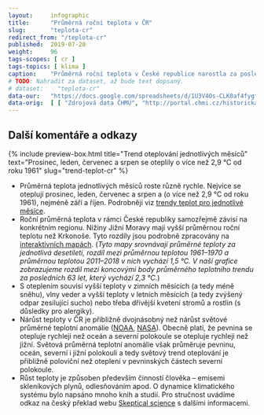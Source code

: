 ```yaml
---
layout:     infographic
title:      "Průměrná roční teplota v ČR"
slug:       "teplota-cr"
redirect_from: "/teplota-cr"
published:  2019-07-20
weight:     96
tags-scopes: [ cr ]
tags-topics: [ klima ]
caption:    "Průměrná roční teplota v České republice narostla za posledních 63 let o 2,3 °C."
# TODO: Nahradit za dataset, až bude text dopsaný.
# dataset:    "teplota-cr"
data-our:   "https://docs.google.com/spreadsheets/d/1U3V4Os-CLK0af4fygfWlKV7sCx3O8_lfWBYohJcEfaY/edit?usp=sharing"
data-orig:  [ [ "Zdrojová data ČHMÚ", "http://portal.chmi.cz/historicka-data/pocasi/uzemni-teploty" ] ]
---
```


## Další komentáře a odkazy

{% include preview-box.html
    title="Trend oteplování jednotlivých měsíců"
    text="Prosinec, leden, červenec a srpen se oteplily o více než 2,9 °C od roku 1961"
    slug="trend-teplot-cr"
%}

* Průměrná teplota jednotlivých měsíců roste různě rychle. Nejvíce se oteplují prosinec, leden, červenec a srpen a  (o více než 2,9 °C od roku 1961), nejméně září a říjen. Podrobněji viz [trendy teplot pro jednotlivé měsíce](/infografiky/trend-teplot-cr).
* Roční průměrná teplota v rámci České republiky samozřejmě závisí na konkrétním regionu. Nížiny Jižní Moravy mají vyšší průměrnou roční teplotu než Krkonoše. Tyto rozdíly jsou podrobně zpracovány na [interaktivních mapách](https://arcg.is/9efnb0). (_Tyto mapy srovnávají průměrné teploty za jednotlivá desetiletí, rozdíl mezi průměrnou teplotou 1961–1970 a průměrnou teplotou 2011–2018 v nich vychází 1,5 °C. V naší grafice zobrazujeme rozdíl mezi koncovými body průměrného teplotního trendu za posledních 63 let, který vychází 2,3 °C._)
* S oteplením souvisí vyšší teploty v zimních měsících (a tedy méně sněhu), vlny veder a vyšší teploty v letních měsících (a tedy zvýšený odpar zesilující sucho) nebo třeba dřívější kvetení stromů a rostlin (s důsledky pro alergiky).
* Nárůst teploty v ČR je přibližně dvojnásobný než nárůst světové průměrné teplotní anomálie ([NOAA](https://www.climate.gov/maps-data/dataset/global-temperature-anomalies-graphing-tool), [NASA](https://earthobservatory.nasa.gov/world-of-change/DecadalTemp)). Obecně platí, že pevnina se otepluje rychleji než oceán a severní polokoule se otepluje rychleji než jižní. Světová průměrná teplotní anomálie však průměruje pevninu, oceán, severní i jižní polokouli a tedy světový trend oteplování je přibližně poloviční než oteplení v pevninských částech severní polokoule.
* Růst teploty je způsoben především činností člověka – emisemi skleníkových plynů, odlesňováním apod. O dynamice klimatického systému bylo napsáno mnoho knih a studií. Pro stručnost uvádíme odkaz na český překlad webu [Skeptical science](https://skepticalscience.com/translation.php?lang=1) s dalšími informacemi.
